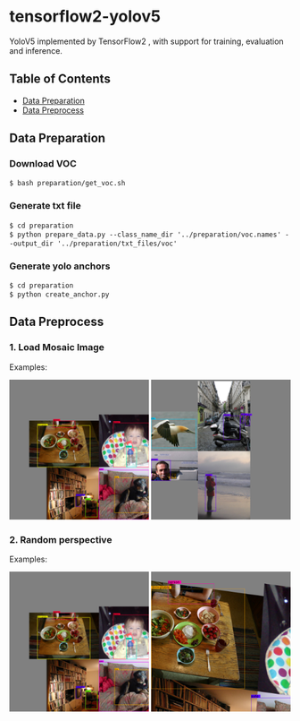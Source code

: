 # tensorflow2-yolov5
YoloV5 implemented by TensorFlow2 , with support for training, evaluation and inference.


## Table of Contents
* [Data Preparation](#data-preparation)
* [Data Preprocess](#data-preprocess)
<!-- * [License](#license) -->

## Data Preparation

### Download VOC
```
$ bash preparation/get_voc.sh
```
### Generate txt file 
```
$ cd preparation
$ python prepare_data.py --class_name_dir '../preparation/voc.names' --output_dir '../preparation/txt_files/voc'
```

### Generate yolo anchors
```
$ cd preparation
$ python create_anchor.py 
```

## Data Preprocess

### 1. Load Mosaic Image

Examples:

<img src="images/mosaiced_img.png" width="250px">
<img src="images/mosaiced_img_1.png" width="250px">

### 2. Random perspective
Examples:

<img src="images/mosaiced_img.png" width="250px">
<img src="images/mosaiced_img_random_perspective.png" width="250px">
